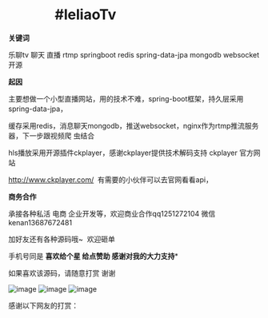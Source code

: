 #               #leliaoTv

****************关键词****************

乐聊tv 聊天 直播 rtmp springboot redis spring-data-jpa mongodb websocket 开源 

****************起因****************

主要想做一个小型直播网站，用的技术不难，spring-boot框架，持久层采用spring-data-jpa，

缓存采用redis，消息聊天mongodb，推送websocket，nginx作为rtmp推流服务器，下一步跟视频爬
虫结合

hls播放采用开源插件ckplayer，感谢ckplayer提供技术解码支持    ckplayer   官方网站 

http://www.ckplayer.com/  有需要的小伙伴可以去官网看看api，

****************商务合作****************

承接各种私活 电商 企业开发等，欢迎商业合作qq1251272104 微信kenan13687672481 

加好友还有各种源码哦~  欢迎砸单

手机号同是
****************喜欢给个星 给点赞助 感谢对我的大力支持*****************

如果喜欢该源码，请随意打赏 谢谢 

![image](https://github.com/gongtengxinyi/leliaotv/blob/master/src/test/java/com/example/demo/a.png)
![image](https://github.com/gongtengxinyi/leliaotv/blob/master/src/test/java/com/example/demo/b.png)
![image](https://github.com/gongtengxinyi/leliaotv/blob/master/src/test/java/com/example/demo/c.png)



感谢以下网友的打赏：

